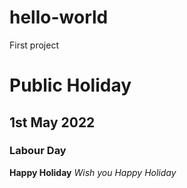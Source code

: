 # hello-world
First project
# Public Holiday 
## 1st May 2022  
### Labour Day
**Happy Holiday**
*Wish you Happy Holiday*
